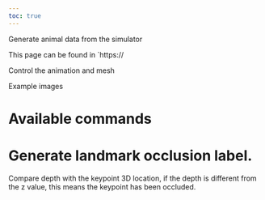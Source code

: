 ```yaml
---
toc: true
---
```


Generate animal data from the simulator

This page can be found in `https://


Control the animation and mesh


Example images


# Available commands


# Generate landmark occlusion label.

Compare depth with the keypoint 3D location, if the depth is different from the z value, this means the keypoint has been occluded.
